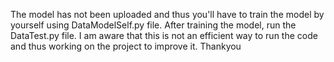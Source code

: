 The model has not been uploaded and thus you'll have to train the model by yourself using DataModelSelf.py file. After training the model, run the DataTest.py file. 
I am aware that this is not an efficient way to run the code and thus working on the project to improve it.
Thankyou
